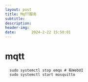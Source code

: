 ```yaml
---
layout: post
title: MqTT服务
subtitle: 
description:  
header-img: 
date: 		2024-2-22 15:50:01 
---
```


# mqtt
```
  sudo systemctl stop emqx # 有WebUI
  sudo systemctl start mosquitto
```
